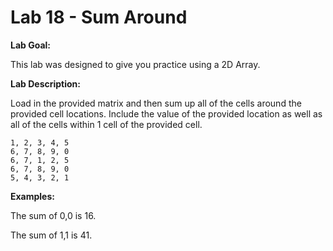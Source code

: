 # Lab 18 - Sum Around

**Lab Goal:** 

This lab was designed to give you practice using a 2D Array.

**Lab Description:** 

Load in the provided matrix and then sum up all of the cells around the provided cell locations. Include the value of the provided location as well as all of the cells within 1 cell of the provided cell.
```
1, 2, 3, 4, 5
6, 7, 8, 9, 0
6, 7, 1, 2, 5
6, 7, 8, 9, 0
5, 4, 3, 2, 1
```

**Examples:**

The sum of 0,0 is 16.

The sum of 1,1 is 41.
